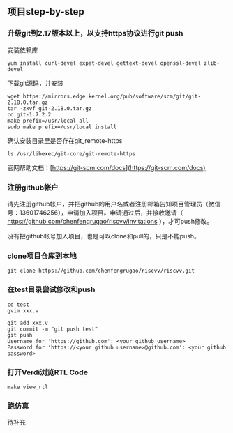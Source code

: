 ## 项目step-by-step

### 升级git到2.17版本以上，以支持https协议进行git push

安装依赖库
```
yum install curl-devel expat-devel gettext-devel openssl-devel zlib-devel
```

下载git源码，并安装
```
wget https://mirrors.edge.kernel.org/pub/software/scm/git/git-2.18.0.tar.gz
tar -zxvf git-2.18.0.tar.gz
cd git-1.7.2.2
make prefix=/usr/local all
sudo make prefix=/usr/local install
```

确认安装目录里是否存在git_remote-https
```
ls /usr/libexec/git-core/git-remote-https
```

官网帮助文档：[https://git-scm.com/docs](https://git-scm.com/docs)  

### 注册github帐户

请先注册github帐户，并把github的用户名或者注册邮箱告知项目管理员（微信号：13601746256），申请加入项目。申请通过后，并接收邀请（ https://github.com/chenfengrugao/riscvv/invitations ），才可push修改。  

没有把github帐号加入项目，也是可以clone和pull的，只是不能push。  

### clone项目仓库到本地

```
git clone https://github.com/chenfengrugao/riscvv/riscvv.git
```

### 在test目录尝试修改和push

```
cd test
gvim xxx.v

git add xxx.v
git commit -m "git push test"
git push
Username for 'https://github.com': <your github username>
Password for 'https://<your github username>@github.com': <your github password>
```

### 打开Verdi浏览RTL Code

```
make view_rtl
```

### 跑仿真

待补充  

